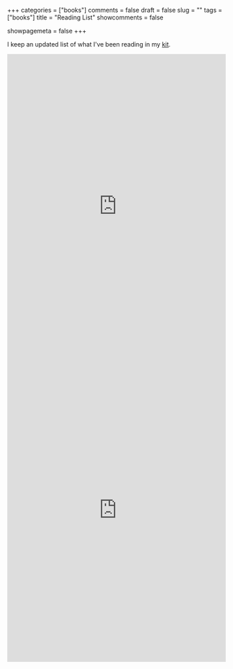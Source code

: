 +++
categories = ["books"]
comments = false
draft = false
slug = ""
tags = ["books"]
title = "Reading List"
showcomments = false

showpagemeta = false
+++

I keep an updated list of what I've been reading in my [kit](https://kit.com/timabe/books-i-read-2015-2016).

<iframe src="https://kit.com/embed?url=https%3A%2F%2Fkit.com%2Ftimabe%2Freading-list-2017" style="display: block; border: 0px; margin: 0 auto; width: 100%; height: 100vw; max-width: 700px; max-height: 700px" scrolling="no"></iframe>

<iframe src="https://kit.com/embed?url=https%3A%2F%2Fkit.com%2Ftimabe%2Fbooks-i-read-2015-2016" style="display: block; border: 0px; margin: 0 auto; width: 100%; height: 100vw; max-width: 700px; max-height: 700px" scrolling="no"></iframe>
